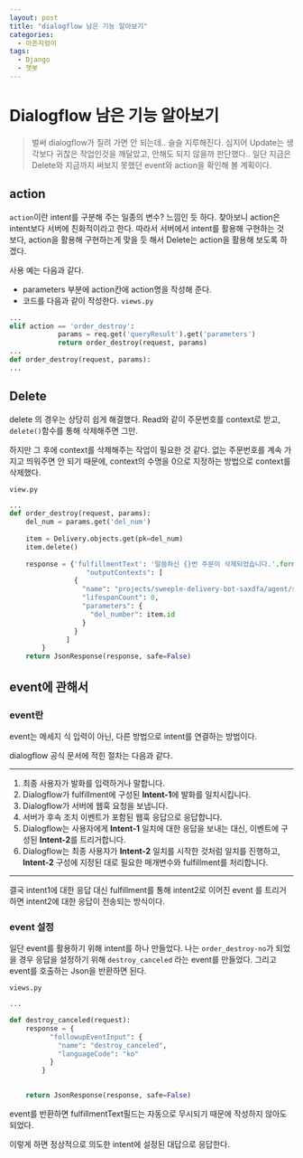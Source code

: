 ```yaml
---
layout: post
title: "dialogflow 남은 기능 알아보기"
categories:
  - 아픈지렁이
tags:
  - Django
  - 챗봇
---
```


# Dialogflow 남은 기능 알아보기

> 벌써 dialogflow가 질려 가면 안 되는데.. 슬슬 지루해진다.
> 심지어 Update는 생각보다 귀찮은 작업인것을 깨달았고, 안해도 되지 않을까 판단했다..
> 일단 지금은 Delete와 지금까지 써보지 못했던 event와 action을 확인해 볼 계획이다.

## action

`action`이란 intent를 구분해 주는 일종의 변수? 느낌인 듯 하다.
찾아보니 action은 intent보다 서버에 친화적이라고 한다.
따라서 서버에서 intent를 활용해 구현하는 것 보다, action을 활용해 구현하는게 맞을 듯 해서 Delete는 action을 활용해 보도록 하겠다.

사용 예는 다음과 같다.
- parameters 부분에 action칸에 action명을 작성해 준다.
- 코드를 다음과 같이 작성한다.
`views.py`
~~~python
...
elif action == 'order_destroy':
            params = req.get('queryResult').get('parameters')
            return order_destroy(request, params)
...
def order_destroy(request, params):
...

~~~

## Delete

delete 의 경우는 상당히 쉽게 해결했다.
Read와 같이 주문번호를 context로 받고, `delete()`함수를 통해 삭제해주면 그만.

하지만 그 후에 context를 삭제해주는 작업이 필요한 것 같다.
없는 주문번호를 계속 가지고 띄워주면 안 되기 때문에, context의 수명을 0으로 지정하는 방법으로 context를 삭제했다.

`view.py`
~~~python
...
def order_destroy(request, params):
    del_num = params.get('del_num')
    
    item = Delivery.objects.get(pk=del_num)
    item.delete()
    
    response = {'fulfillmentText': '말씀하신 {}번 주문이 삭제되었습니다.'.format(int(del_num)),
                   "outputContexts": [
                {
                  "name": "projects/sweeple-delivery-bot-saxdfa/agent/sessions/ec79f53c-31b2-3a18-998f-32cb63c3a6f2/contexts/order",
                  "lifespanCount": 0,
                  "parameters": {
                    "del_number": item.id
                  }
                }
              ]
        }
    return JsonResponse(response, safe=False)
~~~

## event에 관해서

### event란
event는 메세지 식 입력이 아닌, 다른 방법으로 intent를 연결하는 방법이다.

dialogflow 공식 문서에 적힌 절차는 다음과 같다.

---
1. 최종 사용자가 발화를 입력하거나 말합니다.
2.  Dialogflow가 fulfillment에 구성된  **Intent-1**에 발화를 일치시킵니다.
3.  Dialogflow가 서버에 웹훅 요청을 보냅니다.
4.  서버가 후속 조치 이벤트가 포함된 웹훅 응답으로 응답합니다.
5.  Dialogflow는 사용자에게  **Intent-1**  일치에 대한 응답을 보내는 대신, 이벤트에 구성된  **Intent-2**를 트리거합니다.
6.  Dialogflow는 최종 사용자가  **Intent-2**  일치를 시작한 것처럼 일치를 진행하고,  **Intent-2**  구성에 지정된 대로 필요한 매개변수와 fulfillment를 처리합니다.
---

결국 intent1에 대한 응답 대신 fulfillment를 통해 intent2로 이어진 event 를 트리거하면 intent2에 대한 응답이 전송되는 방식이다.

### event 설정
일단 event를 활용하기 위해 intent를 하나 만들었다.
나는 `order_destroy-no`가 되었을 경우 응답을 설정하기 위해 `destroy_canceled` 라는 event를 만들었다.
그리고 event를 호출하는 Json을 반환하면 된다.

`views.py`
~~~python
...

def destroy_canceled(request):
    response = {
          "followupEventInput": {
            "name": "destroy_canceled",
            "languageCode": "ko"
          }
        }

    
    return JsonResponse(response, safe=False)
~~~

event를 반환하면 fulfillmentText필드는 자동으로 무시되기 때문에 작성하지 않아도 되었다.

이렇게 하면 정상적으로 의도한 intent에 설정된 대답으로 응답한다.


<!--stackedit_data:
eyJoaXN0b3J5IjpbMTg5NzI3ODY2NywtMjAwMzAxNzIxNCwyMT
QyMTgxNzgsMTkxMDkwOTczMywtNzM2MzYwMTkxLDEwNDE5NzU3
NzUsMTU0MTY1MTk4N119
-->